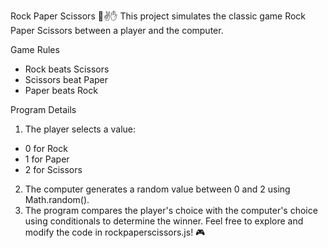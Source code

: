 Rock Paper Scissors 👊✌️✋
This project simulates the classic game Rock Paper Scissors between a player and the computer.

Game Rules
- Rock beats Scissors
- Scissors beat Paper
- Paper beats Rock
  
Program Details 
1. The player selects a value:
- 0 for Rock
- 1 for Paper
- 2 for Scissors
2. The computer generates a random value between 0 and 2 using Math.random().
3. The program compares the player's choice with the computer's choice using conditionals to determine the winner.
Feel free to explore and modify the code in rockpaperscissors.js! 🎮

